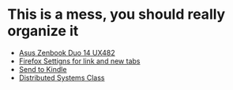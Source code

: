 # This is a mess, you should really organize it

- [Asus Zenbook Duo 14 UX482](https://www.google.com/search?tbm=vid&q=Asus+Zenbook+Duo+14+UX482&spell=1)
- [Firefox Settigns for link and new tabs](https://support.mozilla.org/en-US/questions/1258193)
- [Send to Kindle](https://send.djazz.se/)
- [Distributed Systems Class](http://nil.csail.mit.edu/6.824/2022/schedule.html)